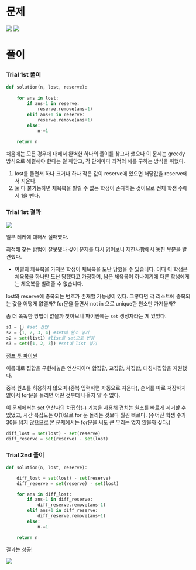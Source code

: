 # 문제

![](https://images.velog.io/images/bae12/post/0012ffcd-c505-4f8a-8db3-90d9979afc7e/Untitled.png)
![](https://images.velog.io/images/bae12/post/da8b8160-abb8-4397-9fc5-31032442a8c3/Untitled%20(1).png)


# 풀이

### Trial 1st 풀이

```python
def solution(n, lost, reserve):
    
    for ans in lost:
        if ans-1 in reserve:
            reserve.remove(ans-1)
        elif ans+1 in reserve:
            reserve.remove(ans+1)
        else:
            n-=1
    
    return n
```

처음에는 모든 경우에 대해서 완벽한 하나의 풀이를 찾고자 했으나 이 문제는 greedy 방식으로 해결해야 한다는 걸 깨닫고, 각 단계마다 최적의 해를 구하는 방식을 취했다.

1. lost를 돌면서 하나 크거나 하나 작은 값이 reserve에 있으면 해당값을 reserve에서 지운다.
2. 둘 다 불가능하면 체육복을 빌릴 수 없는 학생이 존재하는 것이므로 전체 학생 수에서 1을 뺀다.

### Trial 1st 결과

![](https://images.velog.io/images/bae12/post/000badcd-e19c-4f0d-b932-c67044e780a2/Untitled%20(2).png)

일부 테케에 대해서 실패했다.

최적해 찾는 방법이 잘못됐나 싶어 문제를 다시 읽어보니 제한사항에서 놓친 부분을 발견했다.

- 여벌의 체육복을 가져온 학생이 체육복을 도난 당했을 수 있습니다. 이때 이 학생은 체육복을 하나만 도난 당했다고 가정하며, 남은 체육복이 하나이기에 다른 학생에게는 체육복을 빌려줄 수 없습니다.

lost와 reserve에 중복되는 번호가 존재할 가능성이 있다. 그렇다면 각 리스트에 중복되는 값을 어떻게 없앨까? for문을 돌면서 not in 으로 unique한 원소만 가져올까?

좀 더 똑똑한 방법이 없을까 찾아보니 파이썬에는 `set` 생성자라는 게 있었다.

```python
s1 = {} #set 선언
s2 = {1, 2, 3, 4} #set에 원소 넣기
s2 = set(list1) #list를 set으로 변경
s3 = set([1, 2, 3]) #set에 list 넣기
```

[점프 투 파이썬](https://wikidocs.net/16044)

이름대로 집합을 구현해놓은 연산자이며 합집합, 교집합, 차집합, 대칭차집합을 지원했다.

중복 원소를 허용하지 않으며 (중복 입력하면 자동으로 지운다), 순서를 따로 저장하지 않아서 for문을 돌리면 어떤 것부터 나올지 알 수 없다.

이 문제에서는 set 연산자의 차집합(-) 기능을 사용해 겹치는 원소를 빠르게 제거할 수 있었고, 시간 복잡도는 O(1)으로 for 문 돌리는 것보다 훨씬 빠르다.  (주어진 학생 수가 30을 넘지 않으므로 본 문제에서는 for문을 써도 큰 무리는 없지 않을까 싶다.)

```python
diff_lost = set(lost) - set(reserve)
diff_reserve = set(reserve) - set(lost)
```

### Trial 2nd 풀이

```python
def solution(n, lost, reserve):

    diff_lost = set(lost) - set(reserve)
    diff_reserve = set(reserve) - set(lost)

    for ans in diff_lost:
        if ans-1 in diff_reserve:
            diff_reserve.remove(ans-1)
        elif ans+1 in diff_reserve:
            diff_reserve.remove(ans+1)
        else:
            n-=1

    return n
```

결과는 성공!

![](https://images.velog.io/images/bae12/post/ffa3697a-9728-48fe-9ab3-c1f63f582c48/Untitled%20(3).png)
